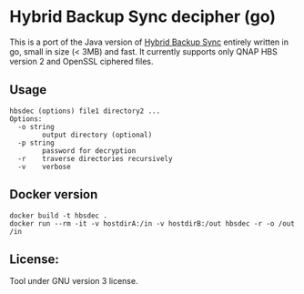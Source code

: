 # Hybrid Backup Sync decipher (go)

This is a port of the Java version of [Hybrid Backup Sync](https://github.com/Mikiya83/hbs_decipher) entirely
written in go, small in size (< 3MB) and fast.
It currently supports only QNAP HBS version 2 and OpenSSL ciphered files.

## Usage

    hbsdec (options) file1 directory2 ...
    Options:
      -o string
            output directory (optional)
      -p string
            password for decryption
      -r    traverse directories recursively
      -v    verbose

## Docker version

    docker build -t hbsdec .
    docker run --rm -it -v hostdirA:/in -v hostdirB:/out hbsdec -r -o /out /in  

## License:
Tool under GNU version 3 license.
